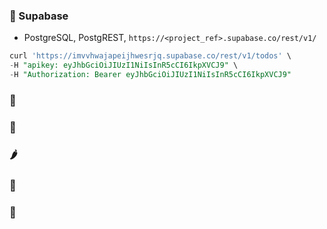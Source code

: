 ### 🥃 Supabase

- PostgreSQL, PostgREST, `https://<project_ref>.supabase.co/rest/v1/`

```sql
curl 'https://imvvhwajapeijhwesrjq.supabase.co/rest/v1/todos' \
-H "apikey: eyJhbGciOiJIUzI1NiIsInR5cCI6IkpXVCJ9" \
-H "Authorization: Bearer eyJhbGciOiJIUzI1NiIsInR5cCI6IkpXVCJ9"
```

### 🥬 

### 🥒 

### 🌶  

### 🌽 

### 🥕 